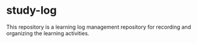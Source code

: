 # study-log
This repository is a learning log management repository for recording and organizing the learning activities.
